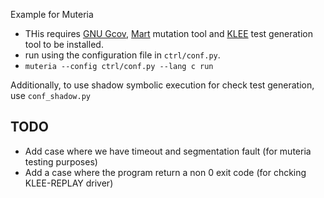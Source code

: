 Example for Muteria

- THis requires [GNU Gcov](https://gcc.gnu.org/onlinedocs/gcc/Gcov.html), [Mart](https://github.com/thierry-tct/mart) mutation tool and [KLEE](https://github.com/klee/klee) test generation tool to be installed.
- run using the configuration file in `ctrl/conf.py`.
- `muteria --config ctrl/conf.py --lang c run`

Additionally, to use shadow symbolic execution for check test generation, use `conf_shadow.py`

## TODO
- Add case where we have timeout and segmentation fault (for muteria testing purposes)
- Add a case where the program return a non 0 exit code (for chcking KLEE-REPLAY driver)
